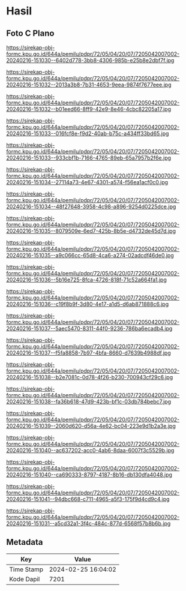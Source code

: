 # Hasil

## Foto C Plano

https://sirekap-obj-formc.kpu.go.id/644a/pemilu/pdpr/72/05/04/20/07/7205042007002-20240216-151030--6402d778-3bb8-4306-985b-e25b8e2dbf7f.jpg

https://sirekap-obj-formc.kpu.go.id/644a/pemilu/pdpr/72/05/04/20/07/7205042007002-20240216-151032--2013a3b8-7b31-4653-9eea-9874f7677eee.jpg

https://sirekap-obj-formc.kpu.go.id/644a/pemilu/pdpr/72/05/04/20/07/7205042007002-20240216-151032--b01eed66-8ff9-42e9-8e46-4cbc82205a17.jpg

https://sirekap-obj-formc.kpu.go.id/644a/pemilu/pdpr/72/05/04/20/07/7205042007002-20240216-151033--016fcf8e-f9d2-40ab-b75c-a434ff33bd65.jpg

https://sirekap-obj-formc.kpu.go.id/644a/pemilu/pdpr/72/05/04/20/07/7205042007002-20240216-151033--933cbf1b-7166-4765-89eb-65a7957b2f6e.jpg

https://sirekap-obj-formc.kpu.go.id/644a/pemilu/pdpr/72/05/04/20/07/7205042007002-20240216-151034--27114a73-4e67-4301-a574-f56ea1acf0c0.jpg

https://sirekap-obj-formc.kpu.go.id/644a/pemilu/pdpr/72/05/04/20/07/7205042007002-20240216-151034--48f27648-3958-4c98-a896-9254d0225dce.jpg

https://sirekap-obj-formc.kpu.go.id/644a/pemilu/pdpr/72/05/04/20/07/7205042007002-20240216-151035--8079509e-6ed7-425b-8b5e-d4732de45d7d.jpg

https://sirekap-obj-formc.kpu.go.id/644a/pemilu/pdpr/72/05/04/20/07/7205042007002-20240216-151035--a9c066cc-65d8-4ca6-a274-02adcdf46de0.jpg

https://sirekap-obj-formc.kpu.go.id/644a/pemilu/pdpr/72/05/04/20/07/7205042007002-20240216-151036--5b16e725-8fca-4726-818f-71c52a664fa1.jpg

https://sirekap-obj-formc.kpu.go.id/644a/pemilu/pdpr/72/05/04/20/07/7205042007002-20240216-151036--c19f8b9f-3d80-4e17-a1d5-d6ab871888c6.jpg

https://sirekap-obj-formc.kpu.go.id/644a/pemilu/pdpr/72/05/04/20/07/7205042007002-20240216-151037--5aec5470-8311-44f0-9236-786ba6ecadb4.jpg

https://sirekap-obj-formc.kpu.go.id/644a/pemilu/pdpr/72/05/04/20/07/7205042007002-20240216-151037--f5fa8858-7b97-4bfa-8660-d7639b4988df.jpg

https://sirekap-obj-formc.kpu.go.id/644a/pemilu/pdpr/72/05/04/20/07/7205042007002-20240216-151038--b2e7081c-0d78-4f26-b230-700943cf29c6.jpg

https://sirekap-obj-formc.kpu.go.id/644a/pemilu/pdpr/72/05/04/20/07/7205042007002-20240216-151038--fa36b618-47d9-423b-bf1c-03db784bebc7.jpg

https://sirekap-obj-formc.kpu.go.id/644a/pemilu/pdpr/72/05/04/20/07/7205042007002-20240216-151039--2060d620-d56a-4e62-bc04-223e9d1b2a3e.jpg

https://sirekap-obj-formc.kpu.go.id/644a/pemilu/pdpr/72/05/04/20/07/7205042007002-20240216-151040--ac637202-acc0-4ab6-8daa-6007f3c5529b.jpg

https://sirekap-obj-formc.kpu.go.id/644a/pemilu/pdpr/72/05/04/20/07/7205042007002-20240216-151040--ca690333-8797-4187-8b16-db130dfa4048.jpg

https://sirekap-obj-formc.kpu.go.id/644a/pemilu/pdpr/72/05/04/20/07/7205042007002-20240216-151041--94dbc668-c711-4965-a5f3-175f9d4cd9c4.jpg

https://sirekap-obj-formc.kpu.go.id/644a/pemilu/pdpr/72/05/04/20/07/7205042007002-20240216-151031--a5cd32a1-3f4c-484c-877d-6568f57b8b6b.jpg


## Metadata

| Key        | Value               |
| ---------- | ------------------- |
| Time Stamp | 2024-02-25 16:04:02 |
| Kode Dapil | 7201                |




